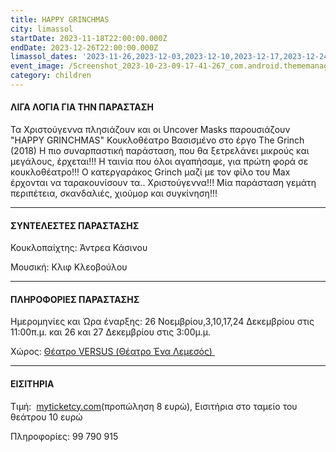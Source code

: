 ```yaml
---
title: HAPPY GRINCHMAS
city: limassol
startDate: 2023-11-18T22:00:00.000Z
endDate: 2023-12-26T22:00:00.000Z
limassol_dates: '2023-11-26,2023-12-03,2023-12-10,2023-12-17,2023-12-24,2023-12-26, 2023-12-27'
event_image: /Screenshot_2023-10-23-09-17-41-267_com.android.thememanager.jpg
category: children
---
```


#### ΛΙΓΑ ΛΟΓΙΑ ΓΙΑ ΤΗΝ ΠΑΡΑΣΤΑΣΗ

Τα Χριστούγεννα πλησιάζουν και οι Uncover Masks παρουσιάζουν "HAPPY GRINCHMAS" Κουκλοθέατρο Βασισμένο στο έργο The Grinch (2018)
Η πιο συναρπαστική παράσταση, που θα ξετρελάνει μικρούς και μεγάλους, έρχεται!!! Η ταινία που όλοι αγαπήσαμε, για πρώτη φορά σε κουκλοθέατρο!!! Ο κατεργαράκος Grinch μαζί με τον φίλο του Max έρχονται να ταρακουνίσουν τα.. Χριστούγεννα!!! Μία παράσταση γεμάτη περιπέτεια, σκανδαλιές, χιούμορ και συγκίνηση!!!

***

#### ΣΥΝΤΕΛΕΣΤΕΣ ΠΑΡΑΣΤΑΣΗΣ

Κουκλοπαίχτης: Άντρεα Κάσινου

Μουσική: Κλιφ Κλεοβούλου

***

#### ΠΛΗΡΟΦΟΡΙΕΣ ΠΑΡΑΣΤΑΣΗΣ

Ημερομηνίες και Ώρα έναρξης: 26 Νοεμβρίου,3,10,17,24 Δεκεμβρίου στις 11:00π.μ.  και 26 και 27 Δεκεμβρίου στις 3:00μ.μ.

Χώρος: [Θέατρο VERSUS (Θέατρο Ένα Λεμεσός) ](https://www.google.com/maps/place/ENA+Theatre/@34.6727161,33.0379111,17z/data=!3m1!4b1!4m6!3m5!1s0x14e73302f4af925b:0xca71f90ee7b765c0!8m2!3d34.6727162!4d33.042782!16s%2Fg%2F11r969yhf?entry=ttu)

***

#### ΕΙΣΙΤΗΡΙΑ

Τιμή:  [myticketcy.com](http://myticketcy.com/)(προπώληση 8 ευρώ), Εισιτήρια στο ταμείο του θεάτρου 10 ευρώ

Πληροφορίες: 99 790 915
